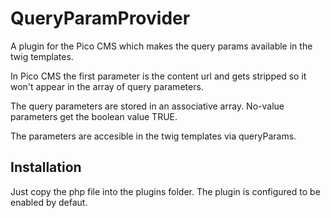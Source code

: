 # QueryParamProvider

A plugin for the Pico CMS which makes the query params available in
the twig templates.

In Pico CMS the first parameter is the content url and gets stripped so it won't appear
in the array of query parameters.

The query parameters are stored in an associative array. No-value parameters get the boolean
value TRUE.

The parameters are accesible in the twig templates via queryParams.

## Installation

Just copy the php file into the plugins folder. The plugin is configured to be enabled by defaut.
